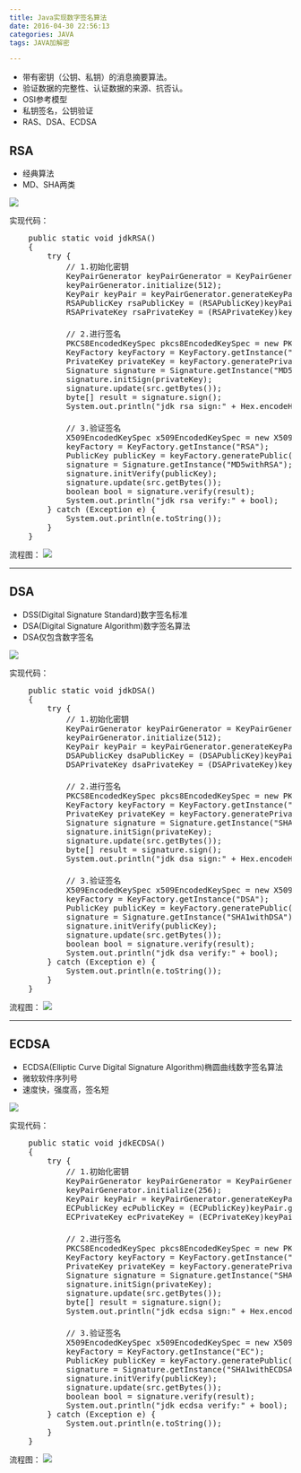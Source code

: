 ```yaml
---
title: Java实现数字签名算法
date: 2016-04-30 22:56:13
categories: JAVA
tags: JAVA加解密

---
```


- 带有密钥（公钥、私钥）的消息摘要算法。
- 验证数据的完整性、认证数据的来源、抗否认。
- OSI参考模型
- 私钥签名，公钥验证
- RAS、DSA、ECDSA

## RSA
- 经典算法
- MD、SHA两类

![](http://oc1kexygx.bkt.clouddn.com/secret/RSA-2.png)

实现代码：

<pre>
	public static void jdkRSA()
	{
		try {
			// 1.初始化密钥
			KeyPairGenerator keyPairGenerator = KeyPairGenerator.getInstance("RSA");
			keyPairGenerator.initialize(512);
			KeyPair keyPair = keyPairGenerator.generateKeyPair();
			RSAPublicKey rsaPublicKey = (RSAPublicKey)keyPair.getPublic();
			RSAPrivateKey rsaPrivateKey = (RSAPrivateKey)keyPair.getPrivate();
　
			// 2.进行签名
			PKCS8EncodedKeySpec pkcs8EncodedKeySpec = new PKCS8EncodedKeySpec(rsaPrivateKey.getEncoded());
			KeyFactory keyFactory = KeyFactory.getInstance("RSA");
			PrivateKey privateKey = keyFactory.generatePrivate(pkcs8EncodedKeySpec);
			Signature signature = Signature.getInstance("MD5withRSA");
			signature.initSign(privateKey);
			signature.update(src.getBytes());
			byte[] result = signature.sign();
			System.out.println("jdk rsa sign:" + Hex.encodeHexString(result) );
　　
			// 3.验证签名
			X509EncodedKeySpec x509EncodedKeySpec = new X509EncodedKeySpec(rsaPublicKey.getEncoded());
			keyFactory = KeyFactory.getInstance("RSA");
			PublicKey publicKey = keyFactory.generatePublic(x509EncodedKeySpec);
			signature = Signature.getInstance("MD5withRSA");
			signature.initVerify(publicKey);
			signature.update(src.getBytes());
			boolean bool = signature.verify(result);
			System.out.println("jdk rsa verify:" + bool);
		} catch (Exception e) {
			System.out.println(e.toString());
		}
	}
</pre>

流程图：
![](http://oc1kexygx.bkt.clouddn.com/secret/RSA-3.png)

----------  

## DSA
- DSS(Digital Signature Standard)数字签名标准
- DSA(Digital Signature Algorithm)数字签名算法
- DSA仅包含数字签名

![](http://oc1kexygx.bkt.clouddn.com/secret/DSA.png)

实现代码：

<pre>
	public static void jdkDSA()
	{
		try {
			// 1.初始化密钥
			KeyPairGenerator keyPairGenerator = KeyPairGenerator.getInstance("DSA");
			keyPairGenerator.initialize(512);
			KeyPair keyPair = keyPairGenerator.generateKeyPair();
			DSAPublicKey dsaPublicKey = (DSAPublicKey)keyPair.getPublic();
			DSAPrivateKey dsaPrivateKey = (DSAPrivateKey)keyPair.getPrivate();
　
			// 2.进行签名
			PKCS8EncodedKeySpec pkcs8EncodedKeySpec = new PKCS8EncodedKeySpec(dsaPrivateKey.getEncoded());
			KeyFactory keyFactory = KeyFactory.getInstance("DSA");
			PrivateKey privateKey = keyFactory.generatePrivate(pkcs8EncodedKeySpec);
			Signature signature = Signature.getInstance("SHA1withDSA");
			signature.initSign(privateKey);
			signature.update(src.getBytes());
			byte[] result = signature.sign();
			System.out.println("jdk dsa sign:" + Hex.encodeHexString(result) );
　
			// 3.验证签名
			X509EncodedKeySpec x509EncodedKeySpec = new X509EncodedKeySpec(dsaPublicKey.getEncoded());
			keyFactory = KeyFactory.getInstance("DSA");
			PublicKey publicKey = keyFactory.generatePublic(x509EncodedKeySpec);
			signature = Signature.getInstance("SHA1withDSA");
			signature.initVerify(publicKey);
			signature.update(src.getBytes());
			boolean bool = signature.verify(result);
			System.out.println("jdk dsa verify:" + bool);
		} catch (Exception e) {
			System.out.println(e.toString());
		}
	}	
</pre>

流程图：
![](http://oc1kexygx.bkt.clouddn.com/secret/DSA-1.png)

----------  

## ECDSA
- ECDSA(Elliptic Curve Digital Signature Algorithm)椭圆曲线数字签名算法
- 微软软件序列号
- 速度快，强度高，签名短

![](http://oc1kexygx.bkt.clouddn.com/secret/ECDSA.png)

实现代码：

<pre>
	public static void jdkECDSA()
	{
		try {
			// 1.初始化密钥
			KeyPairGenerator keyPairGenerator = KeyPairGenerator.getInstance("EC");
			keyPairGenerator.initialize(256);
			KeyPair keyPair = keyPairGenerator.generateKeyPair();
			ECPublicKey ecPublicKey = (ECPublicKey)keyPair.getPublic();
			ECPrivateKey ecPrivateKey = (ECPrivateKey)keyPair.getPrivate();
　
			// 2.进行签名
			PKCS8EncodedKeySpec pkcs8EncodedKeySpec = new PKCS8EncodedKeySpec(ecPrivateKey.getEncoded());
			KeyFactory keyFactory = KeyFactory.getInstance("EC");
			PrivateKey privateKey = keyFactory.generatePrivate(pkcs8EncodedKeySpec);
			Signature signature = Signature.getInstance("SHA1withECDSA");
			signature.initSign(privateKey);
			signature.update(src.getBytes());
			byte[] result = signature.sign();
			System.out.println("jdk ecdsa sign:" + Hex.encodeHexString(result) );
　
			// 3.验证签名
			X509EncodedKeySpec x509EncodedKeySpec = new X509EncodedKeySpec(ecPublicKey.getEncoded());
			keyFactory = KeyFactory.getInstance("EC");
			PublicKey publicKey = keyFactory.generatePublic(x509EncodedKeySpec);
			signature = Signature.getInstance("SHA1withECDSA");
			signature.initVerify(publicKey);
			signature.update(src.getBytes());
			boolean bool = signature.verify(result);
			System.out.println("jdk ecdsa verify:" + bool);
		} catch (Exception e) {
			System.out.println(e.toString());
		}
	}
</pre>

流程图：
![](http://oc1kexygx.bkt.clouddn.com/secret/ECDSA-1.png)
